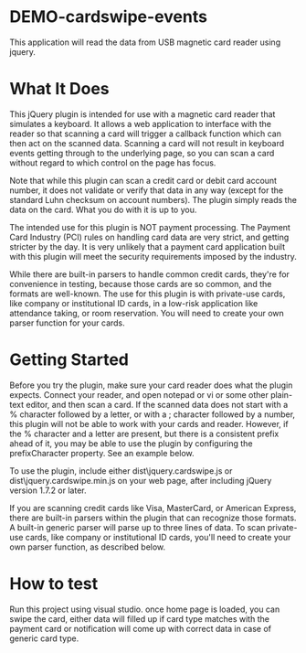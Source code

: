 # DEMO-cardswipe-events
This application will read the data from USB magnetic card reader using jquery.

# What It Does
This jQuery plugin is intended for use with a magnetic card reader that simulates a keyboard. It allows a web application to interface with the reader so that scanning a card will trigger a callback function which can then act on the scanned data. Scanning a card will not result in keyboard events getting through to the underlying page, so you can scan a card without regard to which control on the page has focus.

Note that while this plugin can scan a credit card or debit card account number, it does not validate or verify that data in any way (except for the standard Luhn checksum on account numbers). The plugin simply reads the data on the card. What you do with it is up to you.

The intended use for this plugin is NOT payment processing. The Payment Card Industry (PCI) rules on handling card data are very strict, and getting stricter by the day. It is very unlikely that a payment card application built with this plugin will meet the security requirements imposed by the industry.

While there are built-in parsers to handle common credit cards, they're for convenience in testing, because those cards are so common, and the formats are well-known. The use for this plugin is with private-use cards, like company or institutional ID cards, in a low-risk application like attendance taking, or room reservation. You will need to create your own parser function for your cards.

# Getting Started
Before you try the plugin, make sure your card reader does what the plugin expects. Connect your reader, and open notepad or vi or some other plain-text editor, and then scan a card. If the scanned data does not start with a % character followed by a letter, or with a ; character followed by a number, this plugin will not be able to work with your cards and reader. However, if the % character and a letter are present, but there is a consistent prefix ahead of it, you may be able to use the plugin by configuring the prefixCharacter property. See an example below.

To use the plugin, include either dist\jquery.cardswipe.js or dist\jquery.cardswipe.min.js on your web page, after including jQuery version 1.7.2 or later.

If you are scanning credit cards like Visa, MasterCard, or American Express, there are built-in parsers within the plugin that can recognize those formats. A built-in generic parser will parse up to three lines of data. To scan private-use cards, like company or institutional ID cards, you'll need to create your own parser function, as described below.

# How to test
Run this project using visual studio. once home page is loaded, you can swipe the card, either data will filled up if card type matches with the payment card or notification will come up with correct data in case of generic card type.


